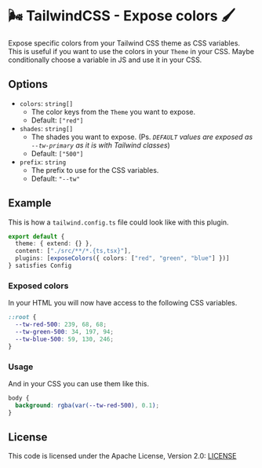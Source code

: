# 🌬️ TailwindCSS - Expose colors 🖌️

Expose specific colors from your Tailwind CSS theme as CSS variables. This is useful if you want to use the colors in your `Theme` in your CSS. Maybe conditionally choose a variable in JS and use it in your CSS.

## Options

- `colors`: `string[]`
  - The color keys from the `Theme` you want to expose.
  - Default: `["red"]`
- `shades`: `string[]`
  - The shades you want to expose. (Ps. _`DEFAULT` values are exposed as `--tw-primary` as it is with Tailwind classes_)
  - Default: `["500"]`
- `prefix`: `string`
  - The prefix to use for the CSS variables.
  - Default: `"--tw"`

## Example

This is how a `tailwind.config.ts` file could look like with this plugin.

```ts
export default {
  theme: { extend: {} },
  content: ["./src/**/*.{ts,tsx}"],
  plugins: [exposeColors({ colors: ["red", "green", "blue"] })]
} satisfies Config
```

### Exposed colors

In your HTML you will now have access to the following CSS variables.

```css
::root {
  --tw-red-500: 239, 68, 68;
  --tw-green-500: 34, 197, 94;
  --tw-blue-500: 59, 130, 246;
}
```

### Usage

And in your CSS you can use them like this.

```css
body {
  background: rgba(var(--tw-red-500), 0.1);
}
```

## License

This code is licensed under the Apache License, Version 2.0: [LICENSE](../LICENSE)
